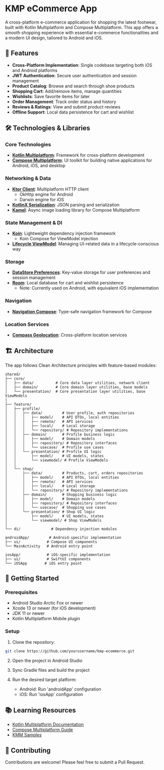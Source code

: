 # KMP eCommerce App

A cross-platform e-commerce application for shopping the latest footwear, built with Kotlin Multiplatform and Compose Multiplatform. This app offers a smooth shopping experience with essential e-commerce functionalities and a modern UI design, tailored to Android and iOS.

## 📱 Features

- **Cross-Platform Implementation**: Single codebase targeting both iOS and Android platforms
- **JWT Authentication**: Secure user authentication and session management
- **Product Catalog**: Browse and search through shoe products
- **Shopping Cart**: Add/remove items, manage quantities
- **Wishlists**: Save favorite items for later
- **Order Management**: Track order status and history
- **Reviews & Ratings**: View and submit product reviews
- **Offline Support**: Local data persistence for cart and wishlist

## 🛠 Technologies & Libraries

### Core Technologies

- **[Kotlin Multiplatform](https://kotlinlang.org/docs/multiplatform.html)**: Framework for cross-platform development
- **[Compose Multiplatform](https://www.jetbrains.com/lp/compose-multiplatform/)**: UI toolkit for building native applications for Android, iOS, and desktop

### Networking & Data

- **[Ktor Client](https://ktor.io/docs/getting-started-ktor-client.html)**: Multiplatform HTTP client
  - OkHttp engine for Android
  - Darwin engine for iOS
- **[KotlinX Serialization](https://github.com/Kotlin/kotlinx.serialization)**: JSON parsing and serialization
- **[Kamel](https://github.com/Kamel-Media/Kamel)**: Async image loading library for Compose Multiplatform

### State Management & DI

- **[Koin](https://insert-koin.io/)**: Lightweight dependency injection framework
  - Koin Compose for ViewModel injection
- **[Lifecycle ViewModel](https://developer.android.com/jetpack/compose/libraries#viewmodel)**: Managing UI-related data in a lifecycle-conscious way

### Storage

- **[DataStore Preferences](https://developer.android.com/topic/libraries/architecture/datastore)**: Key-value storage for user preferences and session management
- **[Room](https://developer.android.com/training/data-storage/room)**: Local database for cart and wishlist persistence
  - Note: Currently used on Android, with equivalent iOS implementation

### Navigation

- **[Navigation Compose](https://developer.android.com/jetpack/compose/navigation)**: Type-safe navigation framework for Compose

### Location Services

- **[Compass Geolocation](https://github.com/Kotlin/kotlinx-io)**: Cross-platform location services

## 🏗 Architecture

The app follows Clean Architecture principles with feature-based modules:

```
shared/
├── core/
│   ├── data/          # Core data layer utilities, network client
│   ├── domain/        # Core domain layer utilities, base models
│   └── presentation/  # Core presentation layer utilities, base ViewModels
│
├── feature/
│   ├── profile/
│   │   ├── data/         # User profile, auth repositories
│   │   │   ├── model/    # API DTOs, local entities
│   │   │   ├── remote/   # API services
│   │   │   ├── local/    # Local storage
│   │   │   └── repository/ # Repository implementations
│   │   ├── domain/       # Profile business logic
│   │   │   ├── model/    # Domain models
│   │   │   ├── repository/ # Repository interfaces
│   │   │   └── usecase/  # Profile use cases
│   │   └── presentation/ # Profile UI logic
│   │       ├── model/    # UI models, states
│   │       └── viewmodel/ # Profile ViewModels
│   │
│   └── shop/
│       ├── data/         # Products, cart, orders repositories
│       │   ├── model/    # API DTOs, local entities
│       │   ├── remote/   # API services
│       │   ├── local/    # Local storage
│       │   └── repository/ # Repository implementations
│       ├── domain/       # Shopping business logic
│       │   ├── model/    # Domain models
│       │   ├── repository/ # Repository interfaces
│       │   └── usecase/  # Shopping use cases
│       └── presentation/ # Shop UI logic
│           ├── model/    # UI models, states
│           └── viewmodel/ # Shop ViewModels
│
└── di/              # Dependency injection modules

androidApp/         # Android-specific implementation
├── ui/            # Compose UI components
└── MainActivity   # Android entry point

iosApp/            # iOS-specific implementation
├── ui/            # SwiftUI components
└── iOSApp        # iOS entry point
```

## 🚀 Getting Started

### Prerequisites

- Android Studio Arctic Fox or newer
- Xcode 13 or newer (for iOS development)
- JDK 11 or newer
- Kotlin Multiplatform Mobile plugin

### Setup

1. Clone the repository:
```bash
git clone https://github.com/yourusername/kmp-ecommerce.git
```

2. Open the project in Android Studio

3. Sync Gradle files and build the project

4. Run the desired target platform:
   - Android: Run 'androidApp' configuration
   - iOS: Run 'iosApp' configuration

## 📚 Learning Resources

- [Kotlin Multiplatform Documentation](https://kotlinlang.org/docs/multiplatform.html)
- [Compose Multiplatform Guide](https://www.jetbrains.com/lp/compose-multiplatform/)
- [KMM Samples](https://kotlinlang.org/docs/multiplatform-mobile-samples.html)

## 🤝 Contributing

Contributions are welcome! Please feel free to submit a Pull Request.
